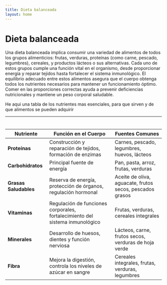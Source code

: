 ```yaml
---
title: Dieta balanceada
layout: home
---
```

# Dieta balanceada


Una dieta balanceada implica consumir una variedad de alimentos de todos los grupos alimenticios:
frutas, verduras, proteínas (como carne, pescado, legumbres), cereales, y productos lácteos o sus alternativas.
Cada uno de estos grupos cumple una función vital en el organismo, desde proporcionar energía y reparar tejidos
hasta fortalecer el sistema inmunológico. El equilibrio adecuado entre estos alimentos asegura que el cuerpo
obtenga todos los nutrientes necesarios para mantener un funcionamiento óptimo. Comer en las proporciones
correctas ayuda a prevenir deficiencias nutricionales y mantiene un peso corporal saludable.


He aqui una tabla de los nutrientes mas esenciales, para que sirven y de que alimentos se pueden adquirir

----
#
| **Nutriente**      | **Función en el Cuerpo**                                     | **Fuentes Comunes**                             |
|--------------------|--------------------------------------------------------------|-------------------------------------------------|
| **Proteínas**      | Construcción y reparación de tejidos, formación de enzimas   | Carnes, pescado, legumbres, huevos, lácteos     |
| **Carbohidratos**  | Principal fuente de energía                                   | Pan, pasta, arroz, frutas, verduras             |
| **Grasas Saludables**| Reserva de energía, protección de órganos, regulación hormonal | Aceite de oliva, aguacate, frutos secos, pescados grasos |
| **Vitaminas**      | Regulación de funciones corporales, fortalecimiento del sistema inmunológico | Frutas, verduras, cereales integrales           |
| **Minerales**      | Desarrollo de huesos, dientes y función nerviosa             | Lácteos, carne, frutos secos, verduras de hoja verde |
| **Fibra**          | Mejora la digestión, controla los niveles de azúcar en sangre | Cereales integrales, frutas, verduras, legumbres |

